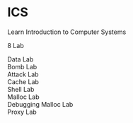 # ICS
Learn Introduction to Computer Systems

8 Lab

Data Lab  
Bomb Lab  
Attack Lab  
Cache Lab  
Shell Lab  
Malloc Lab  
Debugging Malloc Lab  
Proxy Lab
